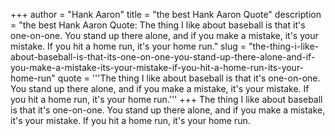 +++
author = "Hank Aaron"
title = "the best Hank Aaron Quote"
description = "the best Hank Aaron Quote: The thing I like about baseball is that it's one-on-one. You stand up there alone, and if you make a mistake, it's your mistake. If you hit a home run, it's your home run."
slug = "the-thing-i-like-about-baseball-is-that-its-one-on-one-you-stand-up-there-alone-and-if-you-make-a-mistake-its-your-mistake-if-you-hit-a-home-run-its-your-home-run"
quote = '''The thing I like about baseball is that it's one-on-one. You stand up there alone, and if you make a mistake, it's your mistake. If you hit a home run, it's your home run.'''
+++
The thing I like about baseball is that it's one-on-one. You stand up there alone, and if you make a mistake, it's your mistake. If you hit a home run, it's your home run.
